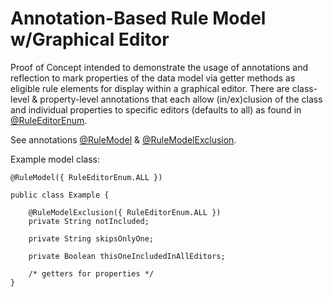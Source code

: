 # Annotation-Based Rule Model w/Graphical Editor

Proof of Concept intended to demonstrate the usage of annotations and reflection to mark properties of the data model via getter methods as eligible rule elements for
display within a graphical editor. There are class-level & property-level annotations that each allow (in/ex)clusion of the class and individual properties
to specific editors (defaults to all) as found in [@RuleEditorEnum](src/main/java/org/jary/rules/RuleEditorEnum.java).

See annotations [@RuleModel](src/main/java/org/jary/rules/annotations/RuleModel.java) & [@RuleModelExclusion](src/main/java/org/jary/rules/annotations/RuleModelExclusion.java).

Example model class:

    @RuleModel({ RuleEditorEnum.ALL })

    public class Example {

        @RuleModelExclusion({ RuleEditorEnum.ALL })
        private String notIncluded;

        private String skipsOnlyOne;

        private Boolean thisOneIncludedInAllEditors;

        /* getters for properties */
    }
